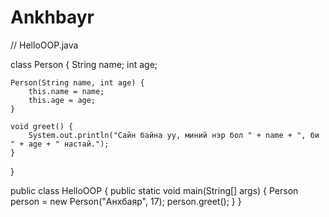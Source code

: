 # Ankhbayr
// HelloOOP.java

class Person {
    String name;
    int age;

    Person(String name, int age) {
        this.name = name;
        this.age = age;
    }

    void greet() {
        System.out.println("Сайн байна уу, миний нэр бол " + name + ", би " + age + " настай.");
    }
}

public class HelloOOP {
    public static void main(String[] args) {
        Person person = new Person("Анхбаяр", 17);
        person.greet();
    }
}


